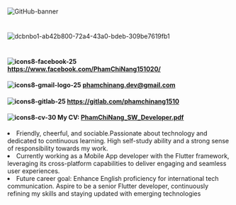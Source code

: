 #
![GitHub-banner](https://user-images.githubusercontent.com/87531241/141057087-aa67c316-b7d9-45f6-b7e2-52670eac8c92.png)
#
![dcbnbo1-ab42b800-72a4-43a0-bdeb-309be7619fb1](https://user-images.githubusercontent.com/87531241/140897463-c08dbf32-21da-4758-9623-c93178d276d7.gif)
#
#### ![icons8-facebook-25](https://user-images.githubusercontent.com/87531241/141216604-ce71b621-6457-4959-bed8-8123b47fb923.png)  https://www.facebook.com/PhamChiNang151020/
#### ![icons8-gmail-logo-25](https://user-images.githubusercontent.com/87531241/141216611-fe355ddb-bebe-4116-bdb8-475fb96a3e8e.png)  phamchinang.dev@gmail.com
#### ![icons8-gitlab-25](https://user-images.githubusercontent.com/87531241/141216616-6bb13aa2-c6db-4b6f-87ef-8bd0963f2850.png)  https://gitlab.com/phamchinang1510
#### ![icons8-cv-30](https://user-images.githubusercontent.com/87531241/148823064-98d08464-580c-432d-bc58-eedb155dba3d.png) My CV: [PhamChiNang_SW_Developer.pdf](https://github.com/PhamChiNang151020/PhamChiNang151020/files/12162794/PhamChiNang_SW_Developer.pdf)


<li> Friendly, cheerful, and sociable.Passionate about technology and dedicated to continuous learning. High self-study ability and a strong sense of responsibility towards my work.</li>

<li>Currently working as a Mobile App developer with the Flutter framework, leveraging its cross-platform capabilities to deliver engaging and seamless
user experiences.</li>
<li>Future career goal: Enhance English proficiency for international tech communication. Aspire to be a senior Flutter developer, continuously refining my skills and staying updated with emerging technologies</li>
